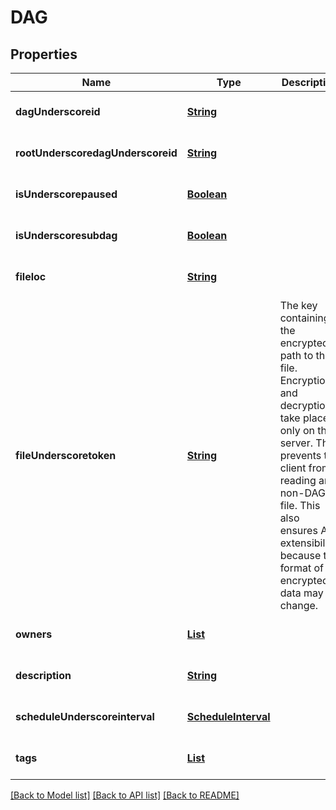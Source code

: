 # DAG
## Properties

Name | Type | Description | Notes
------------ | ------------- | ------------- | -------------
**dagUnderscoreid** | [**String**](string.md) |  | [optional] [default to null]
**rootUnderscoredagUnderscoreid** | [**String**](string.md) |  | [optional] [default to null]
**isUnderscorepaused** | [**Boolean**](boolean.md) |  | [optional] [default to null]
**isUnderscoresubdag** | [**Boolean**](boolean.md) |  | [optional] [default to null]
**fileloc** | [**String**](string.md) |  | [optional] [default to null]
**fileUnderscoretoken** | [**String**](string.md) | The key containing the encrypted path to the file. Encryption and decryption take place only on the server. This prevents the client from reading an non-DAG file. This also ensures API extensibility, because the format of encrypted data may change.  | [optional] [default to null]
**owners** | [**List**](string.md) |  | [optional] [default to null]
**description** | [**String**](string.md) |  | [optional] [default to null]
**scheduleUnderscoreinterval** | [**ScheduleInterval**](ScheduleInterval.md) |  | [optional] [default to null]
**tags** | [**List**](Tag.md) |  | [optional] [default to null]

[[Back to Model list]](../README.md#documentation-for-models) [[Back to API list]](../README.md#documentation-for-api-endpoints) [[Back to README]](../README.md)

